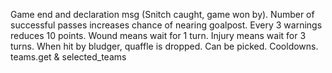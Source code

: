 Game end and declaration msg (Snitch caught, game won by).
Number of successful passes increases chance of nearing goalpost.
Every 3 warnings reduces 10 points.
Wound means wait for 1 turn.
Injury means wait for 3 turns.
When hit by bludger, quaffle is dropped. Can be picked.
Cooldowns.
teams.get & selected_teams